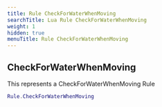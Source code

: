 ```yaml
---
title: Rule CheckForWaterWhenMoving
searchTitle: Lua Rule CheckForWaterWhenMoving
weight: 1
hidden: true
menuTitle: Rule CheckForWaterWhenMoving
---
```

## CheckForWaterWhenMoving

This represents a CheckForWaterWhenMoving Rule
```lua
Rule.CheckForWaterWhenMoving
```